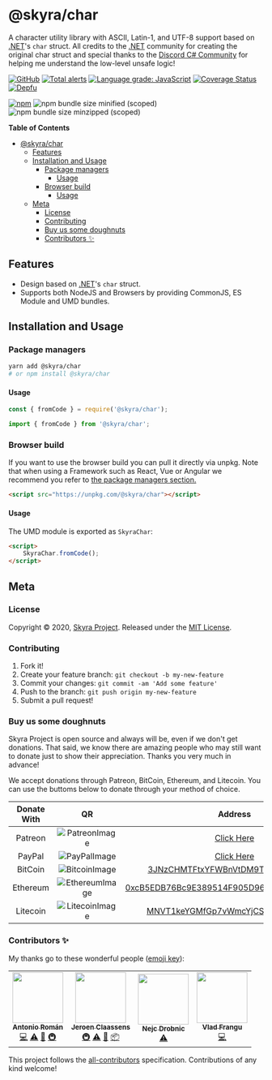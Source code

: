 # @skyra/char

A character utility library with ASCII, Latin-1, and UTF-8 support based on [.NET][]'s `char` struct. All credits to the
[.NET][] community for creating the original char struct and special thanks to the [Discord C# Community][] for helping me understand the low-level unsafe logic!

[![GitHub](https://img.shields.io/github/license/skyra-project/char)](https://github.com/skyra-project/char/blob/main/LICENSE.md)
[![Total alerts](https://img.shields.io/lgtm/alerts/g/skyra-project/char.svg?logo=lgtm&logoWidth=18)](https://lgtm.com/projects/g/skyra-project/char/alerts/)
[![Language grade: JavaScript](https://img.shields.io/lgtm/grade/javascript/g/skyra-project/char.svg?logo=lgtm&logoWidth=18)](https://lgtm.com/projects/g/skyra-project/char/context:javascript)
[![Coverage Status](https://coveralls.io/repos/github/skyra-project/char/badge.svg?branch=main)](https://coveralls.io/github/skyra-project/char?branch=main)
[![Depfu](https://badges.depfu.com/badges/e367f2c68b857253ca23e1e8d73d1e14/count.svg)](https://depfu.com/github/skyra-project/char?project_id=14147)

[![npm](https://img.shields.io/npm/v/@skyra/char?color=crimson&label=NPM&logo=npm&style=flat-square)](https://www.npmjs.com/package/@skyra/char)
![npm bundle size minified (scoped)](https://img.shields.io/bundlephobia/min/@skyra/char?label=minified&logo=webpack)
![npm bundle size minzipped (scoped)](https://img.shields.io/bundlephobia/minzip/@skyra/char?label=minified&logo=webpack)

**Table of Contents**

-   [@skyra/char](#skyrachar)
    -   [Features](#features)
    -   [Installation and Usage](#installation-and-usage)
        -   [Package managers](#package-managers)
            -   [Usage](#usage)
        -   [Browser build](#browser-build)
            -   [Usage](#usage-1)
    -   [Meta](#meta)
        -   [License](#license)
        -   [Contributing](#contributing)
        -   [Buy us some doughnuts](#buy-us-some-doughnuts)
        -   [Contributors ✨](#contributors-%E2%9C%A8)

## Features

-   Design based on [.NET][]'s `char` struct.
-   Supports both NodeJS and Browsers by providing CommonJS, ES Module and UMD bundles.

## Installation and Usage

### Package managers

```bash
yarn add @skyra/char
# or npm install @skyra/char
```

#### Usage

```js
const { fromCode } = require('@skyra/char');
```

```ts
import { fromCode } from '@skyra/char';
```

### Browser build

If you want to use the browser build you can pull it directly via unpkg. Note that when using a Framework such as React, Vue or Angular we recommend you refer to [the package managers section.](#package-managers)

```html
<script src="https://unpkg.com/@skyra/char"></script>
```

#### Usage

The UMD module is exported as `SkyraChar`:

```html
<script>
	SkyraChar.fromCode();
</script>
```

## Meta

### License

Copyright © 2020, [Skyra Project](https://github.com/skyra-project).
Released under the [MIT License](LICENSE.md).

### Contributing

1. Fork it!
1. Create your feature branch: `git checkout -b my-new-feature`
1. Commit your changes: `git commit -am 'Add some feature'`
1. Push to the branch: `git push origin my-new-feature`
1. Submit a pull request!

### Buy us some doughnuts

Skyra Project is open source and always will be, even if we don't get donations. That said, we know there are amazing people who
may still want to donate just to show their appreciation. Thanks you very much in advance!

We accept donations through Patreon, BitCoin, Ethereum, and Litecoin. You can use the buttoms below to donate through your method of choice.

| Donate With |         QR         |                                                                  Address                                                                  |
| :---------: | :----------------: | :---------------------------------------------------------------------------------------------------------------------------------------: |
|   Patreon   | ![PatreonImage][]  |                                               [Click Here](https://www.patreon.com/kyranet)                                               |
|   PayPal    |  ![PayPalImage][]  |                     [Click Here](https://www.paypal.com/cgi-bin/webscr?cmd=_s-xclick&hosted_button_id=CET28NRZTDQ8L)                      |
|   BitCoin   | ![BitcoinImage][]  |         [3JNzCHMTFtxYFWBnVtDM9Tt34zFbKvdwco](bitcoin:3JNzCHMTFtxYFWBnVtDM9Tt34zFbKvdwco?amount=0.01&label=Skyra%20Discord%20Bot)          |
|  Ethereum   | ![EthereumImage][] | [0xcB5EDB76Bc9E389514F905D9680589004C00190c](ethereum:0xcB5EDB76Bc9E389514F905D9680589004C00190c?amount=0.01&label=Skyra%20Discord%20Bot) |
|  Litecoin   | ![LitecoinImage][] |         [MNVT1keYGMfGp7vWmcYjCS8ntU8LNvjnqM](litecoin:MNVT1keYGMfGp7vWmcYjCS8ntU8LNvjnqM?amount=0.01&label=Skyra%20Discord%20Bot)         |

[.net]: https://github.com/dotnet
[discord c# community]: https://discord.gg/csharp
[patreonimage]: https://cdn.skyra.pw/gh-assets/patreon.png
[paypalimage]: https://cdn.skyra.pw/gh-assets/paypal.png
[bitcoinimage]: https://cdn.skyra.pw/gh-assets/bitcoin.png
[ethereumimage]: https://cdn.skyra.pw/gh-assets/ethereum.png
[litecoinimage]: https://cdn.skyra.pw/gh-assets/litecoin.png

### Contributors ✨

My thanks go to these wonderful people ([emoji key](https://allcontributors.org/docs/en/emoji-key)):

<!-- ALL-CONTRIBUTORS-LIST:START - Do not remove or modify this section -->
<!-- prettier-ignore-start -->
<!-- markdownlint-disable -->
<table>
  <tr>
    <td align="center"><a href="https://github.com/kyranet"><img src="https://avatars0.githubusercontent.com/u/24852502?v=4?s=100" width="100px;" alt=""/><br /><sub><b>Antonio Román</b></sub></a><br /><a href="https://github.com/skyra-project/char/commits?author=kyranet" title="Code">💻</a> <a href="https://github.com/skyra-project/char/commits?author=kyranet" title="Tests">⚠️</a> <a href="#ideas-kyranet" title="Ideas, Planning, & Feedback">🤔</a> <a href="#infra-kyranet" title="Infrastructure (Hosting, Build-Tools, etc)">🚇</a></td>
    <td align="center"><a href="https://favware.tech/"><img src="https://avatars3.githubusercontent.com/u/4019718?v=4?s=100" width="100px;" alt=""/><br /><sub><b>Jeroen Claassens</b></sub></a><br /><a href="#infra-Favna" title="Infrastructure (Hosting, Build-Tools, etc)">🚇</a> <a href="https://github.com/skyra-project/char/commits?author=Favna" title="Tests">⚠️</a> <a href="https://github.com/skyra-project/char/commits?author=Favna" title="Documentation">📖</a> <a href="#platform-Favna" title="Packaging/porting to new platform">📦</a></td>
    <td align="center"><a href="https://quantumlytangled.com/"><img src="https://avatars1.githubusercontent.com/u/7919610?v=4?s=100" width="100px;" alt=""/><br /><sub><b>Nejc Drobnic</b></sub></a><br /><a href="https://github.com/skyra-project/char/commits?author=QuantumlyTangled" title="Tests">⚠️</a></td>
    <td align="center"><a href="https://github.com/vladfrangu"><img src="https://avatars3.githubusercontent.com/u/17960496?v=4?s=100" width="100px;" alt=""/><br /><sub><b>Vlad Frangu</b></sub></a><br /><a href="https://github.com/skyra-project/char/commits?author=vladfrangu" title="Code">💻</a></td>
  </tr>
</table>

<!-- markdownlint-enable -->
<!-- prettier-ignore-end -->
<!-- ALL-CONTRIBUTORS-LIST:END -->

This project follows the [all-contributors](https://github.com/all-contributors/all-contributors) specification. Contributions of any kind welcome!
